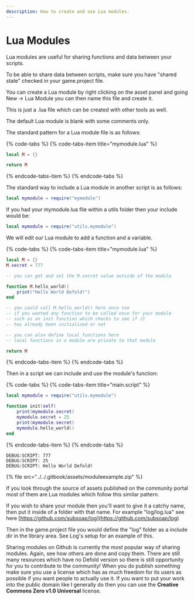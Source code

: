 ```yaml
---
description: How to create and use Lua modules.
---
```


# Lua Modules

Lua modules are useful for sharing functions and data between your scripts. 

To be able to share data between scripts, make sure you have "shared state" checked in your game.project file.

You can create a Lua module by right clicking on the asset panel and going New -&gt; Lua Module you can then name this file and create it.

This is just a .lua file which can be created with other tools as well.

The default Lua module is blank with some comments only.

The standard pattern for a Lua module file is as follows:

{% code-tabs %}
{% code-tabs-item title="mymodule.lua" %}
```lua
local M = {}

return M
```
{% endcode-tabs-item %}
{% endcode-tabs %}

The standard way to include a Lua module in another script is as follows:

```lua
local mymodule = require("mymodule")
```

If you had your mymodule.lua file within a utils folder then your include would be:

```lua
local mymodule = require("utils.mymodule")
```

We will edit our Lua module to add a function and a variable.

{% code-tabs %}
{% code-tabs-item title="mymodule.lua" %}
```lua
local M = {}
M.secret = 777

-- you can get and set the M.secret value outside of the module

function M.hello_world()
    print("Hello World Defold!")
end

-- you could call M.hello_world() here once too
-- if you wanted any function to be called once for your module
-- such as an init function which checks to see if it
-- has already been initialized or not

-- you can also define local functions here
-- local functions in a module are private to that module

return M
```
{% endcode-tabs-item %}
{% endcode-tabs %}

Then in a script we can include and use the module's function:

{% code-tabs %}
{% code-tabs-item title="main.script" %}
```lua
local mymodule = require("utils.mymodule")

function init(self)
	print(mymodule.secret)
	mymodule.secret = 25
	print(mymodule.secret)
	mymodule.hello_world()
end

```
{% endcode-tabs-item %}
{% endcode-tabs %}

```text
DEBUG:SCRIPT: 777
DEBUG:SCRIPT: 25
DEBUG:SCRIPT: Hello World Defold!
```

{% file src="../../.gitbook/assets/moduleexample.zip" %}

If you look through the source of assets published on the community portal most of them are Lua modules which follow this similar pattern.

If you wish to share your module then you'll want to give it a catchy name, then put it inside of a folder with that name. For example "log/log.lua" see here [https://github.com/subsoap/log](https://github.com/subsoap/log)

Then in the game.project file you would define the "log" folder as a include dir in the library area. See Log's setup for an example of this.

Sharing modules on Github is currently the most popular way of sharing modules. Again, see how others are done and copy them. There are still many resources which have no Defold version so there is still opportunity for you to contribute to the community! When you do publish something make sure you use a license which has as much freedom for its users as possible if you want people to actually use it. If you want to put your work into the public domain like I generally do then you can use the **Creative Commons Zero v1.0 Universal** license.



